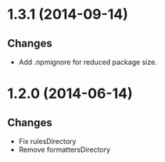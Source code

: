 <a name="1.3.1"></a>
# 1.3.1 (2014-09-14)

## Changes

- Add .npmignore for reduced package size.

<a name="1.2.0"></a>
# 1.2.0 (2014-06-14)

## Changes

- Fix rulesDirectory
- Remove formattersDirectory

